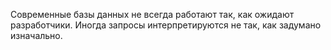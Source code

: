 Современные базы данных не всегда работают так, как ожидают разработчики. Иногда запросы интерпретируются не так, как задумано изначально.
